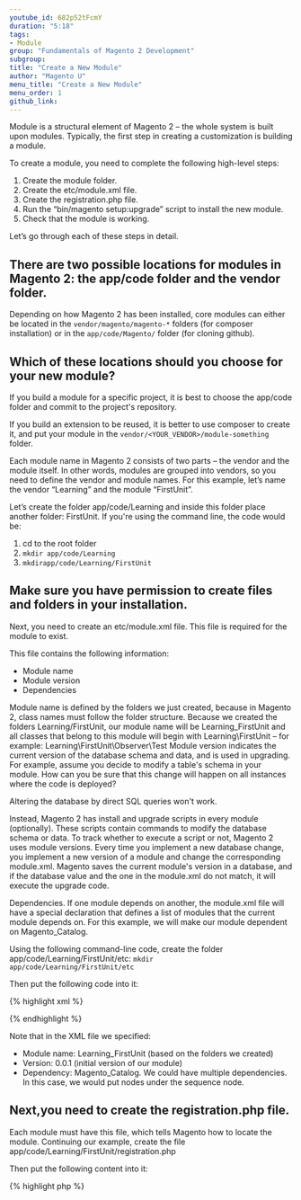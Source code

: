 ```yaml
---
youtube_id: 682p52tFcmY
duration: "5:18"
tags:
- Module
group: "Fundamentals of Magento 2 Development"
subgroup:
title: "Create a New Module"
author: "Magento U"
menu_title: "Create a New Module"
menu_order: 1
github_link:
---
```


Module is a structural element of Magento 2 – the whole system is built upon modules. Typically, the first step in creating a customization is building a module.

To create a module, you need to complete the following high-level steps:

1. Create the module folder.
2. Create the etc/module.xml file.
3. Create the registration.php file.
4. Run the “bin/magento setup:upgrade” script to install the new module.
5. Check that the module is working.

Let’s go through each of these steps in detail.

## There are two possible locations for modules in Magento 2: the app/code folder and the vendor folder.

Depending on how Magento 2 has been installed, core modules can either be located in the <code>vendor/magento/magento-*</code> folders (for composer installation) or in the <code>app/code/Magento/</code> folder (for cloning github).

## Which of these locations should you choose for your new module?

If you build a module for a specific project, it is best to choose the app/code folder and commit to the project's repository.

If you build an extension to be reused, it is better to use composer to create it, and put your module in the <code>vendor/&lt;YOUR_VENDOR&gt;/module-something</code> folder.

Each module name in Magento 2 consists of two parts – the vendor and the module itself. In other words, modules are grouped into vendors, so you need to define the vendor and module names. For this example, let’s name the vendor “Learning” and the module “FirstUnit”.

Let’s create the folder app/code/Learning and inside this folder place another folder: FirstUnit. If you're using the command line, the code would be:

1. cd to the root folder
2. <code>mkdir app/code/Learning</code>
3. <code>mkdirapp/code/Learning/FirstUnit</code>


## Make sure you have permission to create files and folders in your installation.

Next, you need to create an etc/module.xml file. This file is required for the module to exist.

This file contains the following information:

* Module name
* Module version
* Dependencies

Module name is defined by the folders we just created, because in Magento 2, class names must follow the folder structure. Because we created the folders Learning/FirstUnit, our module name will be Learning_FirstUnit and all classes that belong to this module will begin with Learning\FirstUnit – for example: Learning\FirstUnit\Observer\Test
Module version indicates the current version of the database schema and data, and is used in upgrading. For example, assume you decide to modify a table's schema in your module. How can you be sure that this change will happen on all instances where the code is deployed?

Altering the database by direct SQL queries won't work.

Instead, Magento 2 has install and upgrade scripts in every module (optionally). These scripts contain commands to modify the database schema or data. To track whether to execute a script or not, Magento 2 uses module versions. Every time you implement a new database change, you implement a new version of a module and change the corresponding module.xml. Magento saves the current module's version in a database, and if the database value and the one in the module.xml do not match, it will execute the upgrade code.

Dependencies. If one module depends on another, the module.xml file will have a special declaration that defines a list of modules that the current module depends on. For this example, we will make our module dependent on Magento_Catalog.

Using the following command-line code, create the folder app/code/Learning/FirstUnit/etc: <code>mkdir app/code/Learning/FirstUnit/etc</code>

Then put the following code into it:

{% highlight xml %}
<?xml version="1.0"?>
<config xmlns:xsi="http://www.w3.org/2001/XMLSchema-instance" xsi:noNamespaceSchemaLocation="urn:magento:framework:Module/etc/module.xsd">
<module name="Learning_FirstUnit" setup_version="0.0.1"> <sequence>
<module name="Magento_Catalog"/> </sequence>
    </module>
</config>
{% endhighlight %}


Note that in the XML file we specified:
* Module name: Learning_FirstUnit (based on the folders we created)
* Version: 0.0.1 (initial version of our module)
* Dependency: Magento_Catalog. We could have multiple dependencies. In this case, we would put <module
name=”..” /> nodes under the sequence node.

## Next,you need to create the registration.php file.

Each module must have this file, which tells Magento how to locate the module. Continuing our example, create the file
app/code/Learning/FirstUnit/registration.php

Then put the following content into it:

{% highlight php %}
<?php \Magento\Framework\Component\ComponentRegistrar::register(
\Magento\Framework\Component\ComponentRegistrar::MODULE, 'Learning_FirstUnit',
__DIR__
);
{% endhighlight %}

The registration.php is a standardized file that follows the same pattern for all modules.

The only thing that varies is the module name, which in our case is Learning_FirstUnit.

## The next step is to run the “setup:upgrade” command.

Running this command makes your new module active, notifying Magento of its presence.

{% highlight php %}
php bin/magento setup:upgrade
{% endhighlight %}

It should echo a large amount of output, one line of which should be Learning_FirstUnit. Verify that this line of code is there.

## Finally, check that the new module is active.
So far, we haven't added any useful code to our module – it is still empty (and therefore invisible). In order to verify that it has been recognized, check the file app/etc/env.php. It has a list of auto-generated modules that are active.

Never change this list manually!

{% highlight php %}
cat app/etc/env.php | grep Learning_FirstUnit
{% endhighlight %}

Employing these steps, you can successfully create a new module in Magento 2.

